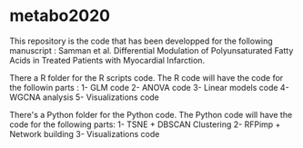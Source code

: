 # metabo2020

This repository is the code that has been developped for the following manuscript :
Samman et al. Differential Modulation of Polyunsaturated Fatty Acids in Treated Patients with Myocardial Infarction.

There a R folder for the R scripts code. The R code will have the code for the followin parts :
1- GLM code
2- ANOVA code
3- Linear models code
4- WGCNA analysis
5- Visualizations code

There's a Python folder for the Python code. The Python code will have the code for the following parts:
1- TSNE + DBSCAN Clustering
2- RFPimp + Network building
3- Visualizations code
